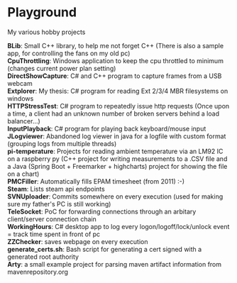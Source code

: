 # Playground
My various hobby projects

<strong>BLib</strong>: Small C++ library, to help me not forget C++ (There is also a sample app, for controlling the fans on my old pc)<BR/>
<strong>CpuThrottling</strong>: Windows application to keep the cpu throttled to minimum (changes current power plan setting)<BR/>
<strong>DirectShowCapture</strong>: C# and C++ program to capture frames from a USB webcam<BR/>
<strong>Extplorer</strong>: My thesis: C# program for reading Ext 2/3/4 MBR filesystems on windows<BR/>
<strong>HTTPStressTest</strong>: C# program to repeatedly issue http requests (Once upon a time, a client had an unknown number of broken servers behind a load balancer...)<BR/>
<strong>InputPlayback</strong>: C# program for playing back keyboard/mouse input<BR/>
<strong>JLogviewer</strong>: Abandoned log viewer in java for a logfile with custom format (grouping logs from multiple threads)<BR/>
<strong>pi-temperature</strong>: Projects for reading ambient temperature via an LM92 IC on a raspberry py (C++ project for writing measurements to a .CSV file and a Java (Spring Boot + Freemarker + highcharts) project for showing the file on a chart)<BR/>
<strong>PMCFiller</strong>: Automatically fills EPAM timesheet (from 2011) :-)<BR/>
<strong>Steam</strong>: Lists steam api endpoints<BR/>
<strong>SVNUploader</strong>: Commits somewhere on every execution (used for making sure my father's PC is still working)<BR/>
<strong>TeleSocket</strong>: PoC for forwarding connections through an arbitary client/server connection chain<BR/>
<strong>WorkingHours</strong>: C# desktop app to log every logon/logoff/lock/unlock event = track time spent in front of pc<BR/>
<strong>ZZChecker</strong>: saves webpage on every execution<BR/>
<strong>generate_certs.sh</strong>: Bash script for generating a cert signed with a generated root authority<BR/>
<strong>Arty</strong>: a small example project for parsing maven artifact information from mavenrepository.org<BR/>
